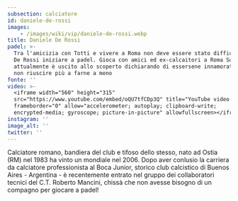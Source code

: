```yaml
---
subsection: calciatore
id: daniele-de-rossi
images: 
    - /images/wiki/vip/daniele-de-rossi.webp
title: Daniele De Rossi
padel: >-
  Tra l'amicizia con Totti e vivere a Roma non deve essere stato difficile per
  De Rossi iniziare a padel. Gioca con amici ed ex-calcaitori a Roma Sud ed
  attualmente è uscito allo scoperto dichiarando di essersene innamorato e di
  non riuscire più a farne a meno
fonte: ''
video: >-
  <iframe width="560" height="315"
  src="https://www.youtube.com/embed/oQU7tfCDp3Q" title="YouTube video player"
  frameborder="0" allow="accelerometer; autoplay; clipboard-write;
  encrypted-media; gyroscope; picture-in-picture" allowfullscreen></iframe>
instagram: ''
image_alt: ''
twitter: ''
---
```

Calciatore romano, bandiera del club e tifoso dello stesso, nato ad Ostia (RM) nel 1983 ha vinto un mondiale nel 2006. Dopo aver conlusio la carriera da calciatore professionista al Boca Junior, storico club calcistico di Buenos Aires - Argentina - è recentemente entrato nel gruppo dei collaboratori tecnici del C.T. Roberto Mancini, chissà che non avesse bisogno di un compagno per giocare a padel!